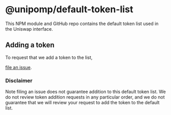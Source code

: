 # @unipomp/default-token-list

This NPM module and GitHub repo contains the default token list used in the Uniswap interface.

## Adding a token

To request that we add a token to the list, 

[file an issue](https://github.com/Unipomp/token-listing/issues/new?assignees=&labels=token+request&template=token-request.md&title=Add+%7BTOKEN_SYMBOL%7D%3A+%7BTOKEN_NAME%7D).

### Disclaimer

Note filing an issue does not guarantee addition to this default token list.
We do not review token addition requests in any particular order, and we do not
guarantee that we will review your request to add the token to the default list.
